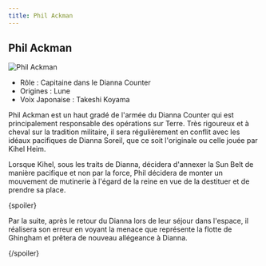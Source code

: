 ```yaml
---
title: Phil Ackman
---
```


Phil Ackman
-----------


![Phil Ackman](/images/stories/saga/turnagundam/persos/moonrace/phil.jpg)
* Rôle : Capitaine dans le Dianna Counter
* Origines : Lune
* Voix Japonaise : Takeshi Koyama



Phil Ackman est un haut gradé de l'armée du Dianna Counter qui est principalement responsable des opérations sur Terre. Très rigoureux et à cheval sur la tradition militaire, il sera régulièrement en conflit avec les idéaux pacifiques de Dianna Soreil, que ce soit l'originale ou celle jouée par Kihel Heim.   

  

 Lorsque Kihel, sous les traits de Dianna, décidera d'annexer la Sun Belt de manière pacifique et non par la force, Phil décidera de monter un mouvement de mutinerie à l'égard de la reine en vue de la destituer et de prendre sa place.  

  

 {spoiler}  

 Par la suite, après le retour du Dianna lors de leur séjour dans l'espace, il réalisera son erreur en voyant la menace que représente la flotte de Ghingham et prêtera de nouveau allégeance à Dianna.   

 {/spoiler}